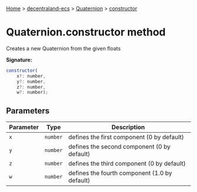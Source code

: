 [Home](./index) &gt; [decentraland-ecs](./decentraland-ecs.md) &gt; [Quaternion](./decentraland-ecs.quaternion.md) &gt; [constructor](./decentraland-ecs.quaternion.constructor.md)

# Quaternion.constructor method

Creates a new Quaternion from the given floats

**Signature:**
```javascript
constructor(
    x?: number, 
    y?: number, 
    z?: number, 
    w?: number);
```

## Parameters

|  Parameter | Type | Description |
|  --- | --- | --- |
|  `x` | `number` | defines the first component (0 by default) |
|  `y` | `number` | defines the second component (0 by default) |
|  `z` | `number` | defines the third component (0 by default) |
|  `w` | `number` | defines the fourth component (1.0 by default) |

